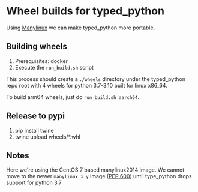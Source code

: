 # Wheel builds for typed_python

Using [Manylinux](https://github.com/pypa/manylinux) we can make typed_python more portable.

## Building wheels

1. Prerequisites: docker
2. Execute the `run_build.sh` script

This process should create a `./wheels` directory under the typed_python repo root with
4 wheels for python 3.7-3.10 built for linux x86_64.

To build arm64 wheels, just do `run_build.sh aarch64`.

## Release to pypi

1. pip install twine
2. twine upload wheels/*.whl

## Notes

Here we're using the CentOS 7 based manylinux2014 image. 
We cannot move to the newer `manylinux_x_y` image ([PEP 600](https://peps.python.org/pep-0600/)) 
until type_python drops support for python 3.7
